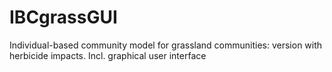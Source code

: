 # IBCgrassGUI
Individual-based community model for grassland communities: version with herbicide impacts. Incl. graphical user interface
